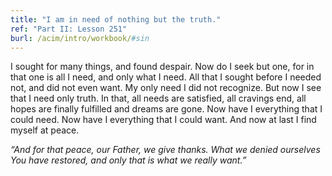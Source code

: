 ```yaml
---
title: "I am in need of nothing but the truth."
ref: "Part II: Lesson 251"
burl: /acim/intro/workbook/#sin
---
```


I sought for many things, and found despair. Now do I seek but one, for
in that one is all I need, and only what I need. All that I sought
before I needed not, and did not even want. My only need I did not
recognize. But now I see that I need only truth. In that, all needs are
satisfied, all cravings end, all hopes are finally fulfilled and dreams
are gone. Now have I everything that I could need. Now have I everything
that I could want. And now at last I find myself at peace.

*“And for that peace, our Father, we give thanks. What we denied
ourselves You have restored, and only that is what we really want.”*

